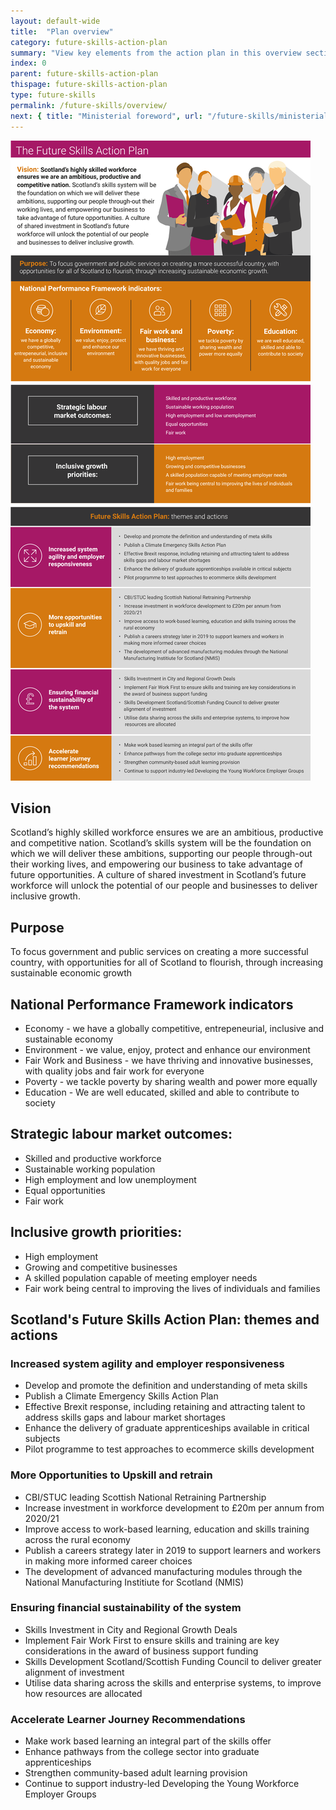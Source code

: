 ```yaml
---
layout: default-wide
title:  "Plan overview"
category: future-skills-action-plan
summary: "View key elements from the action plan in this overview section."
index: 0
parent: future-skills-action-plan
thispage: future-skills-action-plan
type: future-skills
permalink: /future-skills/overview/
next: { title: "Ministerial foreword", url: "/future-skills/ministerial-foreword/" }
---
```


<img class="fsap__graphic" src="/assets/images/infographics/fsap-overview.png" alt=""/>

<div class="fsap__text">
<h2 id="vision">Vision</h2>

<p>Scotland’s highly skilled workforce ensures we are an ambitious, productive and competitive nation. Scotland’s skills system will be the foundation on which we will deliver these ambitions, supporting our people through-out their working lives, and empowering our business to take advantage of future opportunities. A culture of shared investment in Scotland’s future workforce will unlock the potential of our people and businesses to deliver inclusive growth.</p>

<h2 id="purpose">Purpose</h2>

<p>To focus government and public services on creating a more successful country, with opportunities for all of Scotland to flourish, through increasing sustainable economic growth</p>

<h2 id="national-performance-framework-indicators">National Performance Framework indicators</h2>

<ul>
  <li>Economy - we have a globally competitive, entrepeneurial, inclusive and sustainable economy</li>
  <li>Environment - we value, enjoy, protect and enhance our environment</li>
  <li>Fair Work and Business - we have thriving and innovative businesses, with quality jobs and fair work for everyone</li>
  <li>Poverty - we tackle poverty by sharing wealth and power more equally</li>
  <li>Education - We are well educated, skilled and able to contribute to society</li>
</ul>

<h2 id="strategic-labour-market-outcomes">Strategic labour market outcomes:</h2>
<ul>
  <li>Skilled and productive workforce</li>
  <li>Sustainable working population</li>
  <li>High employment and low unemployment</li>
  <li>Equal opportunities</li>
  <li>Fair work</li>
</ul>

<h2 id="inclusive-growth-priorities">Inclusive growth priorities:</h2>

<ul>
  <li>High employment</li>
  <li>Growing and competitive businesses</li>
  <li>A skilled population capable of meeting employer needs</li>
  <li>Fair work being central to improving the lives of individuals and families</li>
</ul>

<h2 id="future-skills-action-plan-themes-and-actions">Scotland's Future Skills Action Plan: themes and actions</h2>

<h3 id="increased-system-agility-and-employer-responsiveness">Increased system agility and employer responsiveness</h3>
<ul>
  <li>Develop and promote the definition and understanding of meta skills</li>
  <li>Publish a Climate Emergency Skills Action Plan</li>
  <li>Effective Brexit response, including retaining and attracting talent to address skills gaps and labour market shortages</li>
  <li>Enhance the delivery of graduate apprenticeships available in critical subjects</li>
  <li>Pilot programme to test approaches to ecommerce skills development</li>
</ul>

<h3 id="more-opportunities-to-upskill-and-retrain">More Opportunities to Upskill and retrain</h3>
<ul>
  <li>CBI/STUC leading Scottish National Retraining Partnership</li>
  <li>Increase investment in workforce development to £20m per annum from 2020/21</li>
  <li>Improve access to work-based learning, education and skills training across the rural economy</li>
  <li>Publish a careers strategy later in 2019 to support learners and workers in making more informed career choices</li>
  <li>The development of advanced manufacturing modules through the National Manufacturing Institiute for Scotland (NMIS)</li>
</ul>

<h3 id="ensuring-financial-sustainability-of-the-system">Ensuring financial sustainability of the system</h3>
<ul>
  <li>Skills Investment in City and Regional Growth Deals</li>
  <li>Implement Fair Work First to ensure skills and training are key considerations in the award of business support funding</li>
  <li>Skills Development Scotland/Scottish Funding Council to deliver greater alignment of investment</li>
  <li>Utilise data sharing across the skills and enterprise systems, to improve how resources are allocated</li>
</ul>

<h3 id="accelerate-learner-journey-recommendations">Accelerate Learner Journey Recommendations</h3>
<ul>
  <li>Make work based learning an integral part of the skills offer</li>
  <li>Enhance pathways from the college sector into graduate apprenticeships</li>
  <li>Strengthen community-based adult learning provision</li>
  <li>Continue to support industry-led Developing the Young Workforce Employer Groups</li>
</ul>
</div>
